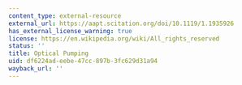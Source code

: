 ```yaml
---
content_type: external-resource
external_url: https://aapt.scitation.org/doi/10.1119/1.1935926
has_external_license_warning: true
license: https://en.wikipedia.org/wiki/All_rights_reserved
status: ''
title: Optical Pumping
uid: df6224ad-eebe-47cc-897b-3fc629d31a94
wayback_url: ''
---
```

